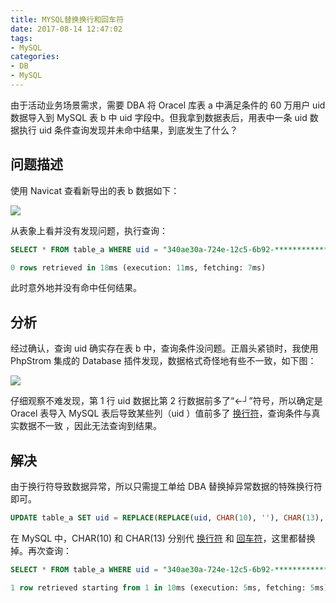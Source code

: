 ```yaml
---
title: MYSQL替换换行和回车符
date: 2017-08-14 12:47:02
tags:
- MySQL
categories:
- DB
- MySQL
---
```


由于活动业务场景需求，需要 DBA 将 Oracel 库表 a 中满足条件的 60 万用户 uid 数据导入到 MySQL 表 b 中 uid 字段中。但我拿到数据表后，用表中一条 uid 数据执行 uid 条件查询发现并未命中结果，到底发生了什么？<!---more-->

## 问题描述

使用 Navicat 查看新导出的表 b 数据如下：

![](https://img.fanhaobai.com/2017/08/mysql-replace-tn/f78a979c-f979-4a39-b117-72989a05c658.png)

从表象上看并没有发现问题，执行查询：

```SQL
SELECT * FROM table_a WHERE uid = "340ae30a-724e-12c5-6b92-************";

0 rows retrieved in 18ms (execution: 11ms, fetching: 7ms)
```

此时意外地并没有命中任何结果。

## 分析

经过确认，查询 uid 确实存在表 b 中，查询条件没问题。正眉头紧锁时，我使用 PhpStrom 集成的 Database 插件发现，数据格式奇怪地有些不一致，如下图：

![](https://img.fanhaobai.com/2017/08/mysql-replace-tn/78e7f070-e9ac-45f6-958d-f5d282afec0e.png)

仔细观察不难发现，第 1 行 uid 数据比第 2 行数据前多了“←┘”符号，所以确定是 Oracel 表导入 MySQL 表后导致某些列（uid ）值前多了 [换行符]()，查询条件与真实数据不一致 ，因此无法查询到结果。

## 解决

由于换行符导致数据异常，所以只需提工单给 DBA 替换掉异常数据的特殊换行符即可。

```SQL
UPDATE table_a SET uid = REPLACE(REPLACE(uid, CHAR(10), ''), CHAR(13), '');
```

在 MySQL 中，CHAR(10) 和 CHAR(13) 分别代 [换行符]() 和 [回车符]()，这里都替换掉。再次查询：

```SQL
SELECT * FROM table_a WHERE uid = "340ae30a-724e-12c5-6b92-************";

1 row retrieved starting from 1 in 10ms (execution: 5ms, fetching: 5ms)
```

